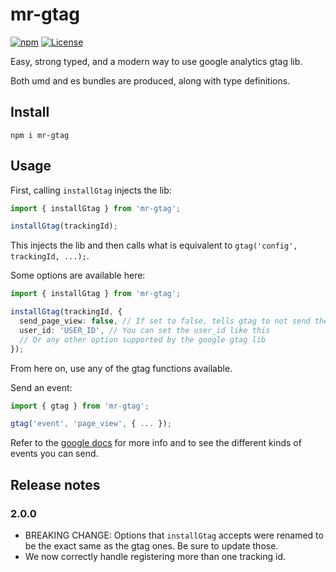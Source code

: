 # mr-gtag

[![npm](https://img.shields.io/npm/v/mr-gtag.svg)](https://www.npmjs.com/package/mr-gtag)
[![License](https://img.shields.io/badge/license-MIT-blue.svg)](https://opensource.org/licenses/MIT)

Easy, strong typed, and a modern way to use google analytics gtag lib.

Both umd and es bundles are produced, along with type definitions.

## Install

```
npm i mr-gtag
```

## Usage

First, calling `installGtag` injects the lib:
```ts
import { installGtag } from 'mr-gtag';

installGtag(trackingId);
```

This injects the lib and then calls what is equivalent to `gtag('config', trackingId, ...);`.

Some options are available here:
```ts
import { installGtag } from 'mr-gtag';

installGtag(trackingId, {
  send_page_view: false, // If set to false, tells gtag to not send the default pageview event. Default is true.
  user_id: 'USER_ID', // You can set the user_id like this
  // Or any other option supported by the google gtag lib
});
```

From here on, use any of the gtag functions available.

Send an event:
```ts
import { gtag } from 'mr-gtag';

gtag('event', 'page_view', { ... });
```

Refer to the [google docs](https://developers.google.com/analytics/devguides/collection/gtagjs/pages) for more info and to see the different kinds of events you can send.

## Release notes

### 2.0.0

- BREAKING CHANGE: Options that `installGtag` accepts were renamed to be the exact same as the gtag ones. Be sure to update those.
- We now correctly handle registering more than one tracking id.
